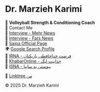# Dr. Marzieh Karimi

🏐 **Volleyball Strength & Conditioning Coach**  
📧 Contact Me  
📰 [Interview - Mehr News](#)  
📰 [Interview - Fars News](#)  
🏐 [Saipa Official Page](#)  
🌍 [Google Search Profile](https://www.google.com/search?q=Dr+Marzieh+Karimi)  
📰 [IRNA - فرصت خداحافظی بازیکنان](#)  
📰 [KhabarOnline - جذابیت لیگ](#)  
📰 [ISNA - پیوستن به سایپا](#)  

🔗 [Linktree من](https://linktr.ee/Dr.Marzieh.Karimi)

© 2025 Dr. Marzieh Karimi

